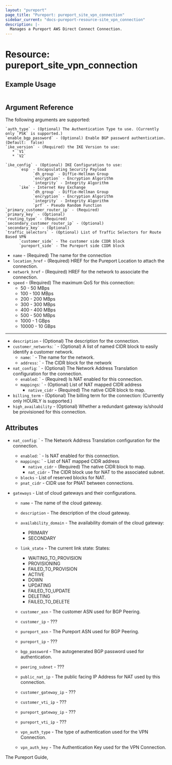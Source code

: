 ```yaml
---
layout: "pureport"
page_title: "Pureport: pureport_site_vpn_connection"
sidebar_current: "docs-pureport-resource-site_vpn_connection"
description: |-
  Manages a Pureport AWS Direct Connect Connection.
---
```


# Resource: pureport\_site\_vpn\_connection

## Example Usage

```hcl
```

## Argument Reference

The following arguments are supported:

    `auth_type` - (Optional) The Authentication Type to use. (Currently only `PSK` is supported.)
    `enable_bgp_password` - (Optional) Enable BGP password authentication. (Default:  false)
    `ike_version` - (Required) the IKE Version to use:
       * `V1`
       * `V2`

    `ike_config` - (Optional) IKE Configuration to use:
          `esp` - Encapsulating Security Payload
                `dh_group` - Diffie-Hellman Group
                `encryption` - Encryption Algorithm
                `integrity` - Integrity Algorithm
          `ike` - Internet Key Exchange
                `dh_group` - Diffie-Hellman Group
                `encryption` - Encryption Algorithm
                `integrity` - Integrity Algorithm
                `prf` - Pseudo Random Function
    `primary_customer_router_ip` - (Required)
    `primary_key` - (Optional)
    `routing_type` - (Required)
    `secondary_customer_router_ip` - (Optional)
    `secondary_key` - (Optional)
    `traffic_selectors` - (Optional) List of Traffic Selectors for Route Based VPN
          `customer_side` - The customer side CIDR block
          `pureport_side` - The Pureport side CIDR block

* `name` - (Required) The name for the connection
* `location_href` - (Required) HREF for the Pureport Location to attach the connection.
* `network_href` - (Required) HREF for the network to associate the connection.
* `speed` - (Required) The maximum QoS for this connection:
    * 50 - 50 MBps
    * 100 - 100 MBps
    * 200 - 200 MBps
    * 300 - 300 MBps
    * 400 - 400 MBps
    * 500 - 500 MBps
    * 1000 - 1 GBps
    * 10000 - 10 GBps

- - -
* `description` - (Optional) The description for the connection.
* `customer_networks`: ` - (Optional) A list of named CIDR block to easily identify a customer network.
    * `name`: ` - The name for the network.
    * `address`: ` - The CIDR block for the network
* `nat_config`: ` - (Optional) The Network Address Translation configuration for the connection.
    * `enabled`: ` - (Required) Is NAT enabled for this connection.
    * `mappings`: ` - (Optional) List of NAT mapped CIDR address
        * `native_cidr` - (Required) The native CIDR block to map.
* `billing_term` - (Optional) The billing term for the connection: (Currently only HOURLY is supported.)
* `high_availability` - (Optional) Whether a redundant gateway is/should be provisioned for this connection.

## Attributes

* `nat_config`: ` - The Network Address Translation configuration for the connection.
    * `enabled`: ` - Is NAT enabled for this connection.
    * `mappings`: ` - List of NAT mapped CIDR address
        * `native_cidr` - (Required) The native CIDR block to map.
        * `nat_cidr` - The CIDR block use for NAT to the associated subnet.
    * `blocks` - List of reserved blocks for NAT.
    * `pnat_cidr` - CIDR use for PNAT between connections.

* `gateways` - List of cloud gateways and their configurations.

    * `name` - The name of the cloud gateway.

    * `description` - The description of the cloud gateway.

    * `availability_domain` - The availability domain of the cloud gateway:

       * PRIMARY
       * SECONDARY

    * `link_state` - The current link state: States:
       * WAITING_TO_PROVISION
       * PROVISIONING
       * FAILED_TO_PROVISION
       * ACTIVE
       * DOWN
       * UPDATING
       * FAILED_TO_UPDATE
       * DELETING
       * FAILED_TO_DELETE

    * `customer_asn` - The customer ASN used for BGP Peering.

    * `customer_ip` - ???

    * `pureport_asn` - The Pureport ASN used for BGP Peering.

    * `pureport_ip` - ???

    * `bgp_password` - The autogenerated BGP password used for authentication.

    * `peering_subnet` - ???

    * `public_nat_ip` - The public facing IP Address for NAT used by this connection.

    * `customer_gateway_ip` - ???

    * `customer_vti_ip` - ???

    * `pureport_gateway_ip` - ???

    * `pureport_vti_ip` - ???

    * `vpn_auth_type` - The type of authentication used for the VPN Connection.

    * `vpn_auth_key` - The Authentication Key used for the VPN Connection.

The Pureport Guide, []()
